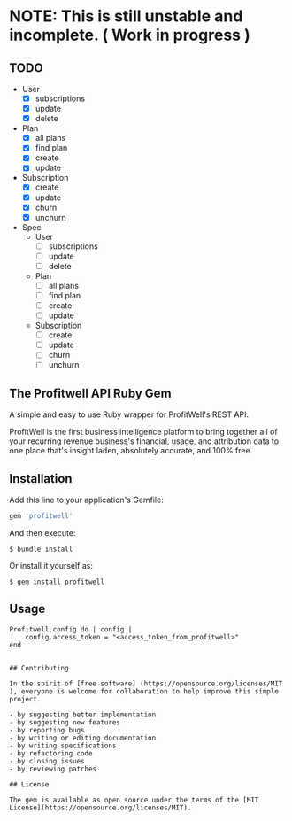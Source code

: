 # NOTE: This is still unstable and incomplete. ( Work in progress )

## TODO

* User
    - [x] subscriptions
    - [x] update
    - [x] delete
* Plan
    - [x] all plans
    - [x] find plan
    - [x] create
    - [x] update
* Subscription
    - [x] create
    - [x] update
    - [x] churn
    - [x] unchurn
* Spec
    * User
        - [ ] subscriptions
        - [ ] update
        - [ ] delete
    * Plan
        - [ ] all plans
        - [ ] find plan
        - [ ] create
        - [ ] update
    * Subscription
        - [ ] create
        - [ ] update
        - [ ] churn
        - [ ] unchurn
## The Profitwell API Ruby Gem

A simple and easy to use Ruby wrapper for ProfitWell's REST API.

ProfitWell is the first business intelligence platform to bring together all of your recurring revenue business's financial, usage, and attribution data to one place that's insight laden, absolutely accurate, and 100% free.



## Installation

Add this line to your application's Gemfile:

```ruby
gem 'profitwell'
```

And then execute:

    $ bundle install

Or install it yourself as:

    $ gem install profitwell

## Usage

```
Profitwell.config do | config |
    config.access_token = "<access_token_from_profitwell>"
end


## Contributing

In the spirit of [free software] (https://opensource.org/licenses/MIT ), everyone is welcome for collaboration to help improve this simple project.

- by suggesting better implementation
- by suggesting new features
- by reporting bugs
- by writing or editing documentation
- by writing specifications
- by refactoring code
- by closing issues
- by reviewing patches

## License

The gem is available as open source under the terms of the [MIT License](https://opensource.org/licenses/MIT).
